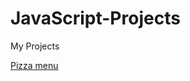 # JavaScript-Projects

My Projects

[Pizza menu](4myNicole/JavaScript-Projects/tree/main/Pizza_Project)
